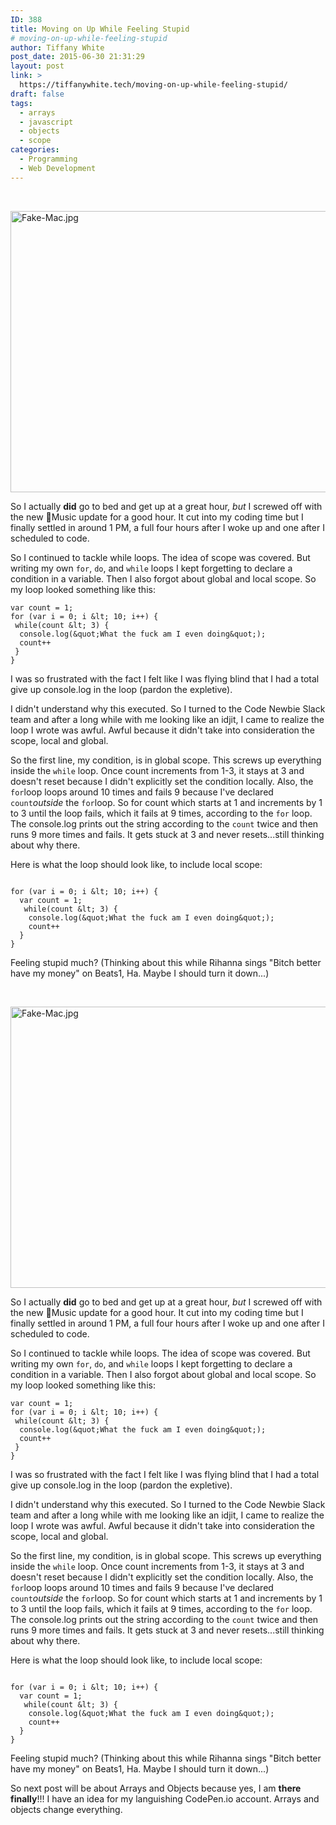 ```yaml
---
ID: 388
title: Moving on Up While Feeling Stupid
# moving-on-up-while-feeling-stupid
author: Tiffany White
post_date: 2015-06-30 21:31:29
layout: post
link: >
  https://tiffanywhite.tech/moving-on-up-while-feeling-stupid/
draft: false
tags:
  - arrays
  - javascript
  - objects
  - scope
categories:
  - Programming
  - Web Development
---
```



&nbsp;

<a href="http://helloburgh.me/wp-content/uploads/2015/06/Fake-Mac.jpg"><img class="alignnone  wp-image-387" src="http://helloburgh.me/wp-content/uploads/2015/06/Fake-Mac.jpg" alt="Fake-Mac.jpg" width="675" height="450" /></a>

So I actually **did** go to bed and get up at a great hour, *but* I screwed off with the new Music update for a good hour. It cut into my coding time but I finally settled in around 1 PM, a full four hours after I woke up and one after I scheduled to code.

So I continued to tackle while loops. The idea of scope was covered. But writing my own `for`, `do`, and `while` loops I kept forgetting to declare a condition in a variable. Then I also forgot about global and local scope. So my loop looked something like this:

~~~~
var count = 1;
for (var i = 0; i &lt; 10; i++) {
 while(count &lt; 3) {
  console.log(&quot;What the fuck am I even doing&quot;);
  count++
 }
}
~~~~
I was so frustrated with the fact I felt like I was flying blind that I had a total give up console.log in the loop (pardon the expletive).

I didn't understand why this executed. So I turned to the Code Newbie Slack team and after a long while with me looking like an idjit, I came to realize the loop I wrote was awful. Awful because it didn't take into consideration the scope, local and global.

So the first line, my condition, is in global scope. This screws up everything inside the `while` loop. Once count increments from 1-3, it stays at 3 and doesn't reset because I didn't explicitly set the condition locally. Also, the `for`loop loops around 10 times and fails 9 because I've declared `count`*outside* the `for`loop. So for count which starts at 1 and increments by 1 to 3 until the loop fails, which it fails at 9 times, according to the `for` loop. The console.log prints out the string according to the `count` twice and then runs 9 more times and fails. It gets stuck at 3 and never resets...still thinking about why there.

Here is what the loop should look like, to include local scope:

~~~~

for (var i = 0; i &lt; 10; i++) {
  var count = 1;
   while(count &lt; 3) {
    console.log(&quot;What the fuck am I even doing&quot;);
    count++
  }
}

~~~~
Feeling stupid much?
(Thinking about this while Rihanna sings "Bitch better have my money" on Beats1, Ha. Maybe I should turn it down...)




&nbsp;

<a href="http://helloburgh.me/wp-content/uploads/2015/06/Fake-Mac.jpg"><img class="alignnone  wp-image-387" src="http://helloburgh.me/wp-content/uploads/2015/06/Fake-Mac.jpg" alt="Fake-Mac.jpg" width="675" height="450" /></a>

So I actually **did** go to bed and get up at a great hour, *but* I screwed off with the new Music update for a good hour. It cut into my coding time but I finally settled in around 1 PM, a full four hours after I woke up and one after I scheduled to code.

So I continued to tackle while loops. The idea of scope was covered. But writing my own `for`, `do`, and `while` loops I kept forgetting to declare a condition in a variable. Then I also forgot about global and local scope. So my loop looked something like this:

~~~~
var count = 1;
for (var i = 0; i &lt; 10; i++) {
 while(count &lt; 3) {
  console.log(&quot;What the fuck am I even doing&quot;);
  count++
 }
}
~~~~
I was so frustrated with the fact I felt like I was flying blind that I had a total give up console.log in the loop (pardon the expletive).

I didn't understand why this executed. So I turned to the Code Newbie Slack team and after a long while with me looking like an idjit, I came to realize the loop I wrote was awful. Awful because it didn't take into consideration the scope, local and global.

So the first line, my condition, is in global scope. This screws up everything inside the `while` loop. Once count increments from 1-3, it stays at 3 and doesn't reset because I didn't explicitly set the condition locally. Also, the `for`loop loops around 10 times and fails 9 because I've declared `count`*outside* the `for`loop. So for count which starts at 1 and increments by 1 to 3 until the loop fails, which it fails at 9 times, according to the `for` loop. The console.log prints out the string according to the `count` twice and then runs 9 more times and fails. It gets stuck at 3 and never resets...still thinking about why there.

Here is what the loop should look like, to include local scope:

~~~~

for (var i = 0; i &lt; 10; i++) {
  var count = 1;
   while(count &lt; 3) {
    console.log(&quot;What the fuck am I even doing&quot;);
    count++
  }
}

~~~~
Feeling stupid much?
(Thinking about this while Rihanna sings "Bitch better have my money" on Beats1, Ha. Maybe I should turn it down...)





So next post will be about Arrays and Objects because yes, I am **there finally**!!! I have an idea for my languishing CodePen.io account. Arrays and objects change everything.